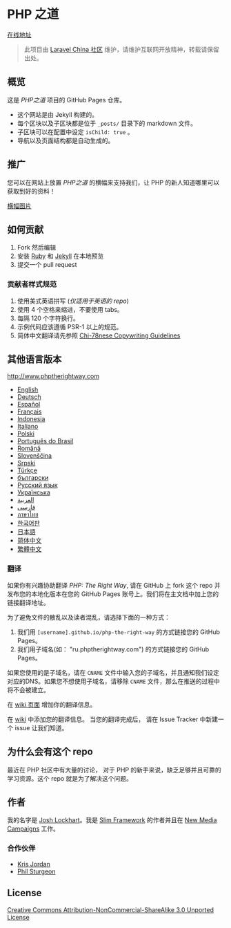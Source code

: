 # PHP 之道

[在线地址](https://laravel-china.github.io/php-the-right-way/)

> 此项目由 [Laravel China 社区](https://laravel-china.org/ ) 维护，请维护互联网开放精神，转载请保留出处。

## 概览

这是 _PHP之道_ 项目的 GitHub Pages 仓库。

* 这个网站是由 Jekyll 构建的。
* 每个区块以及子区块都是位于 `_posts/` 目录下的 markdown 文件。
* 子区块可以在配置中设定 `isChild: true` 。
* 导航以及页面结构都是自动生成的。

## 推广

您可以在网站上放置 _PHP之道_ 的横幅来支持我们，让 PHP 的新人知道哪里可以获取到好的资料！

[横幅图片](https://laravel-china.github.io/php-the-right-way/banners.html)

## 如何贡献

1. Fork 然后编辑
2. 安装 [Ruby](https://rvm.io/rvm/install/) 和 [Jekyll](https://github.com/mojombo/jekyll/) 在本地预览
3. 提交一个 pull request

### 贡献者样式规范

1. 使用美式英语拼写 (*仅适用于英语的 repo*)
2. 使用 4 个空格来缩进，不要使用 tabs。
3. 每隔 120 个字符换行。
4. 示例代码应该遵循 PSR-1 以上的规范。
5. 简体中文翻译请先参照 [Chi-78nese Copywriting Guidelines](https://github.com/sparanoid/chinese-copywriting-guidelines)

## 其他语言版本

<http://www.phptherightway.com>

* [English](http://www.phptherightway.com)
* [Deutsch](http://rwetzlmayr.github.io/php-the-right-way)
* [Español](http://phpdevenezuela.github.io/php-the-right-way)
* [Français](http://eilgin.github.io/php-the-right-way/)
* [Indonesia](http://id.phptherightway.com)
* [Italiano](http://it.phptherightway.com)
* [Polski](http://pl.phptherightway.com)
* [Português do Brasil](http://br.phptherightway.com)
* [Română](https://bgui.github.io/php-the-right-way/)
* [Slovenščina](http://sl.phptherightway.com)
* [Srpski](http://phpsrbija.github.io/php-the-right-way/)
* [Türkçe](http://hkulekci.github.io/php-the-right-way/)
* [български](http://bg.phptherightway.com)
* [Русский язык](http://getjump.github.io/ru-php-the-right-way)
* [Українська](http://iflista.github.com/php-the-right-way)
* [العربية](https://adaroobi.github.io/php-the-right-way/)
* [فارسى](http://novid.github.io/php-the-right-way/)
* [ภาษาไทย](https://apzentral.github.io/php-the-right-way/)
* [한국어판](http://modernpug.github.io/php-the-right-way)
* [日本語](http://ja.phptherightway.com)
* [简体中文](https://laravel-china.github.io/php-the-right-way/)
* [繁體中文](http://laravel-taiwan.github.io/php-the-right-way)

### 翻译

如果你有兴趣协助翻译 _PHP: The Right Way_, 请在 GitHub 上 fork 这个 repo 并发布您的本地化版本在您的 GitHub Pages 账号上。我们将在主文档中加上您的链接翻译地址。

为了避免文件的散乱以及读者混乱，请选择下面的一种方式：

1. 我们用 `[username].github.io/php-the-right-way` 的方式链接您的 GitHub Pages。
2. 我们用子域名(如： "ru.phptherightway.com") 的方式链接您的 GitHub Pages。

如果您使用的是子域名，请在 `CNAME` 文件中输入您的子域名，并且通知我们设定对应的DNS。如果您不想使用子域名，请移除 `CNAME` 文件，那么在推送的过程中将不会被建立。

在 [wiki 页面](https://github.com/codeguy/php-the-right-way/wiki/Translations) 增加你的翻译信息。

在 [wiki](https://github.com/codeguy/php-the-right-way/wiki/Translations) 中添加您的翻译信息。
当您的翻译完成后， 请在 Issue Tracker 中新建一个 issue 让我们知道。

## 为什么会有这个 repo

最近在 PHP 社区中有大量的讨论， 对于 PHP 的新手来说，缺乏足够并且可靠的学习资源。这个 repo 就是为了解决这个问题。

## 作者

我的名字是 [Josh Lockhart](http://twitter.com/codeguy)。我是 [Slim Framework](http://www.slimframework.com/) 的作者并且在 [New Media Campaigns](http://www.newmediacampaigns.com/) 工作。

### 合作伙伴

* [Kris Jordan](http://krisjordan.com/)
* [Phil Sturgeon](http://philsturgeon.co.uk/)

## License

[Creative Commons Attribution-NonCommercial-ShareAlike 3.0 Unported License](http://creativecommons.org/licenses/by-nc-sa/3.0/)
